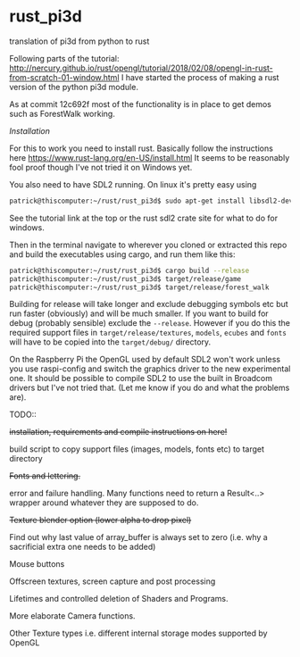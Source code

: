 # rust_pi3d
translation of pi3d from python to rust

Following parts of the tutorial:
http://nercury.github.io/rust/opengl/tutorial/2018/02/08/opengl-in-rust-from-scratch-01-window.html
I have started the process of making a rust version of the python pi3d
module.

As at commit 12c692f most of the functionality is in place to get demos such
as ForestWalk working.

*Installation*

For this to work you need to install rust. Basically follow the instructions
here https://www.rust-lang.org/en-US/install.html It seems to be reasonably
fool proof though I've not tried it on Windows yet.

You also need to have SDL2 running. On linux it's pretty easy using

```sh
patrick@thiscomputer:~/rust/rust_pi3d$ sudo apt-get install libsdl2-dev
```

See the tutorial link at the top or the rust sdl2 crate site for what to
do for windows.

Then in the terminal navigate to wherever you cloned or extracted this
repo and build the executables using cargo, and run them like this:

```sh
patrick@thiscomputer:~/rust/rust_pi3d$ cargo build --release
patrick@thiscomputer:~/rust/rust_pi3d$ target/release/game
patrick@thiscomputer:~/rust/rust_pi3d$ target/release/forest_walk
```

Building for release will take longer and exclude debugging symbols etc but
run faster (obviously) and will be much smaller. If you want to build for
debug (probably sensible) exclude the `--release`. However if you do this
the required support files in `target/release/textures`, `models`, `ecubes`
and `fonts` will have to be copied into the `target/debug/` directory.

On the Raspberry Pi the OpenGL used by default SDL2 won't work unless you use
raspi-config and switch the graphics driver to the new experimental one.
It should be possible to compile SDL2 to use the built in Broadcom drivers
but I've not tried that. (Let me know if you do and what the problems are).

TODO::

~~installation, requirements and compile instructions on here!~~

build script to copy support files (images, models, fonts etc) to target
directory

~~Fonts and lettering.~~

error and failure handling. Many functions need to return a Result<..>
wrapper around whatever they are supposed to do.

~~Texture blender option (lower alpha to drop pixel)~~

Find out why last value of array_buffer is always set to zero (i.e.
why a sacrificial extra one needs to be added)

Mouse buttons

Offscreen textures, screen capture and post processing

Lifetimes and controlled deletion of Shaders and Programs.

More elaborate Camera functions.

Other Texture types i.e. different internal storage modes supported
by OpenGL
